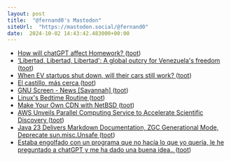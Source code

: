 ```yaml
---
layout: post
title:  "@fernand0's Mastodon"
siteUrl:  "https://mastodon.social/@fernand0"
date:  2024-10-02 14:43:42.483000+00:00
---
```

*  [How will chatGPT  affect Homework? ](https://blog.computationalcomplexity.org/2024/09/how-will-chatgpt-affect-homework.htm) ([toot](https://mastodon.social/@fernand0/113238358260629580))
*  [‘Libertad, Libertad, Libertad': A global outcry for Venezuela's freedom ](https://globalvoices.org/2024/10/01/libertad-libertad-libertad-a-global-outcry-for-venezuelas-freedom) ([toot](https://mastodon.social/@fernand0/113237603808042868))
*  [When EV startups shut down, will their cars still work? ](https://restofworld.org/2024/ev-company-shutdowns-china) ([toot](https://mastodon.social/@fernand0/113237448013479027))
*  [El castillo, más cerca ](https://www.flickr.com/photos/fernand0/54029561019) ([toot](https://mastodon.social/@fernand0/113237407806083722))
*  [GNU Screen - News [Savannah] ](https://savannah.gnu.org/news/?id=1066) ([toot](https://mastodon.social/@fernand0/113237197303600122))
*  [Linux's Bedtime Routine ](https://tookmund.com/2024/09/hibernation-preparatio) ([toot](https://mastodon.social/@fernand0/113236898099314089))
*  [Make Your Own CDN with NetBSD ](https://it-notes.dragas.net/2024/09/03/make-your-own-cdn-netbsd) ([toot](https://mastodon.social/@fernand0/113236557387285397))
*  [AWS Unveils Parallel Computing Service to Accelerate Scientific Discovery ](https://www.infoq.com/news/2024/09/aws-parallel-computing-service) ([toot](https://mastodon.social/@fernand0/113235836332593599))
*  [Java 23 Delivers Markdown Documentation, ZGC Generational Mode, Deprecate sun.misc.Unsafe ](https://www.infoq.com/news/2024/09/java23-released) ([toot](https://mastodon.social/@fernand0/113235175529079066))
*  [Estaba engolfado con un programa que no hacía lo que yo quería, le he preguntado a chatGPT y me ha dado una buena idea.. ](https://mastodon.social/@fernand0/113234375842539394) ([toot](https://mastodon.social/@fernand0/113234375842539394))
